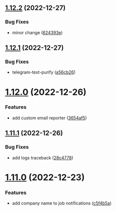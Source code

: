 ## [1.12.2](https://github.com/ghorbani-mohammad/Social-Networks-Crawler/compare/v1.12.1...v1.12.2) (2022-12-27)


### Bug Fixes

* minor change ([624393e](https://github.com/ghorbani-mohammad/Social-Networks-Crawler/commit/624393e0113d8cb3e9357a64f624a5bf64af1072))



## [1.12.1](https://github.com/ghorbani-mohammad/Social-Networks-Crawler/compare/v1.12.0...v1.12.1) (2022-12-27)


### Bug Fixes

* telegram-text-purify ([a56cb26](https://github.com/ghorbani-mohammad/Social-Networks-Crawler/commit/a56cb26c86c165df7843767a452317db79301ded))



# [1.12.0](https://github.com/ghorbani-mohammad/Social-Networks-Crawler/compare/v1.11.1...v1.12.0) (2022-12-26)


### Features

* add custom email reporter ([3654af5](https://github.com/ghorbani-mohammad/Social-Networks-Crawler/commit/3654af5f653d18c1a34aa0d3fdea940209f0f956))



## [1.11.1](https://github.com/ghorbani-mohammad/Social-Networks-Crawler/compare/v1.11.0...v1.11.1) (2022-12-26)


### Bug Fixes

* add logs traceback ([28c4778](https://github.com/ghorbani-mohammad/Social-Networks-Crawler/commit/28c4778cb9fe6c22bec7c61e7c65a98fff7bed4e))



# [1.11.0](https://github.com/ghorbani-mohammad/Social-Networks-Crawler/compare/v1.10.0...v1.11.0) (2022-12-23)


### Features

* add company name to job notifications ([c5f4b5a](https://github.com/ghorbani-mohammad/Social-Networks-Crawler/commit/c5f4b5a13240a190e2a1bfc03bfb28e57ce0f006))




